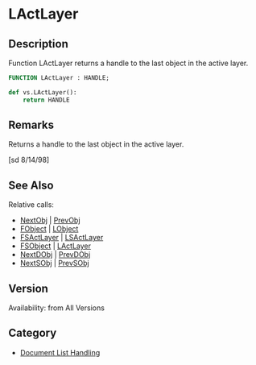 # LActLayer

## Description
Function LActLayer returns a handle to the last object in the active layer.

```pascal
FUNCTION LActLayer : HANDLE;
```

```python
def vs.LActLayer():
    return HANDLE
```

## Remarks
Returns a handle to the last object in the active layer.

[sd 8/14/98]

## See Also
Relative calls:
* [NextObj](NextObj.md) | [PrevObj](PrevObj.md)
* [FObject](FObject.md) | [LObject](LObject.md)
* [FSActLayer](FSActLayer.md) | [LSActLayer](LSActLayer.md)
* [FSObject](FSObject.md)  | [LActLayer](LActLayer.md)
* [NextDObj](NextDObj.md) | [PrevDObj](PrevDObj.md)
* [NextSObj](NextSObj.md) | [PrevSObj](PrevSObj.md)

## Version
Availability: from All Versions

## Category
* [Document List Handling](../Categories/Document%20List%20Handling.md)
